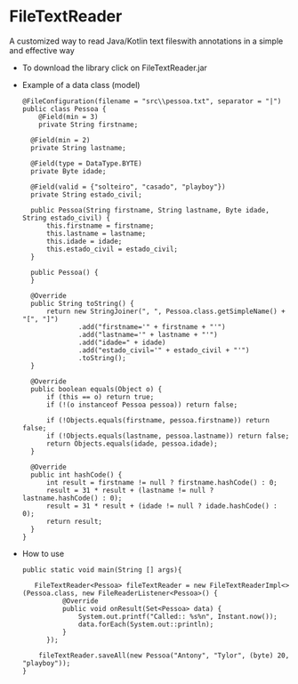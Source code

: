# FileTextReader
A customized way to read Java/Kotlin text fileswith annotations in a simple and effective way

* To download the library click on FileTextReader.jar

* Example of a data class (model)

      @FileConfiguration(filename = "src\\pessoa.txt", separator = "|")
      public class Pessoa {
          @Field(min = 3)
          private String firstname;

        @Field(min = 2)
        private String lastname;

        @Field(type = DataType.BYTE)
        private Byte idade;

        @Field(valid = {"solteiro", "casado", "playboy"})
        private String estado_civil;

        public Pessoa(String firstname, String lastname, Byte idade, String estado_civil) {
            this.firstname = firstname;
            this.lastname = lastname;
            this.idade = idade;
            this.estado_civil = estado_civil;
        }

        public Pessoa() {
        }

        @Override
        public String toString() {
            return new StringJoiner(", ", Pessoa.class.getSimpleName() + "[", "]")
                    .add("firstname='" + firstname + "'")
                    .add("lastname='" + lastname + "'")
                    .add("idade=" + idade)
                    .add("estado_civil='" + estado_civil + "'")
                    .toString();
        }

        @Override
        public boolean equals(Object o) {
            if (this == o) return true;
            if (!(o instanceof Pessoa pessoa)) return false;

            if (!Objects.equals(firstname, pessoa.firstname)) return false;
            if (!Objects.equals(lastname, pessoa.lastname)) return false;
            return Objects.equals(idade, pessoa.idade);
        }

        @Override
        public int hashCode() {
            int result = firstname != null ? firstname.hashCode() : 0;
            result = 31 * result + (lastname != null ? lastname.hashCode() : 0);
            result = 31 * result + (idade != null ? idade.hashCode() : 0);
            return result;
        }
      }
      
*   How to use
        
        public static void main(String [] args){
        
           FileTextReader<Pessoa> fileTextReader = new FileTextReaderImpl<>(Pessoa.class, new FileReaderListener<Pessoa>() {
                  @Override
                  public void onResult(Set<Pessoa> data) {
                      System.out.printf("Called:: %s%n", Instant.now());
                      data.forEach(System.out::println);
                  }
              });

            fileTextReader.saveAll(new Pessoa("Antony", "Tylor", (byte) 20, "playboy"));
        }    


